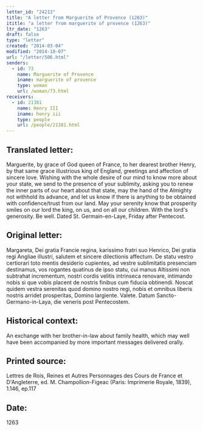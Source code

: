 ```yaml
---
letter_id: "24213"
title: "A letter from Marguerite of Provence (1263)"
ititle: "a letter from marguerite of provence (1263)"
ltr_date: "1263"
draft: false
type: "letter"
created: "2014-03-04"
modified: "2014-10-07"
url: "/letter/506.html"
senders:
  - id: 73
    name: Marguerite of Provence
    iname: marguerite of provence
    type: woman
    url: /woman/73.html
receivers:
  - id: 21381
    name: Henry III
    iname: henry iii
    type: people
    url: /people/21381.html
---
```

<h2> Translated letter:</h2>Marguerite, by grace of God queen of France, to her dearest brother Henry, by that same grace illustrious king of England, greetings and affection of sincere love.
Wishing with the whole desire of our mind to know more about your state, we send to the presence of your sublimity, asking you to renew the inner parts of our heart about that state, may the hand of the Almighty not withhold its advance, and let us know if there is anything to be obtained with confidence/trust from our land.  May your serenity know that prosperity smiles on our lord the king, on us, and on all our children.  With the lord's generosity.  Be well.
Dated St. Germain-en-Laye, Friday after Pentecost.
<h2 class="mt-4"> Original letter:</h2>Margareta, Dei gratia Francie regina, karissimo fratri suo Henrico, Dei gratia regi Angliae illustri, salutem et sincere dilectionis affectum. De statu vestro certiorari toto mentis desiderio cupientes, ad vestre sublimitatis presenciam destinamus, vos rogantes quatinus de ipso statu, cui manus Altissimi non subtrahat incrementum, nostri cordis velitis intrinseca renovare, intimando nobis si que vobis placent de nostris finibus cum fiducia obtinendi. Noscat quidem vestra serenitas quod domino nostro regi, nobis et omnibus liberis nostris arridet prosperitas, Domino largiente. Valete. Datum Sancto-Germano-in-Laya, die veneris post Pentecostem.
<h2 class="mt-4"> Historical context:</h2>An exchange with her brother-in-law about family health, which may well have been accompanied by more important messages delivered orally.
<h2 class="mt-4"> Printed source:</h2>Lettres de Rois, Reines et Autres Personnages des Cours de France et D'Angleterre, ed. M. Champollion-Figeac (Paris:  Imprimerie Royale, 1839), 1.146, ep.117
<h2 class="mt-4"> Date:</h2>1263